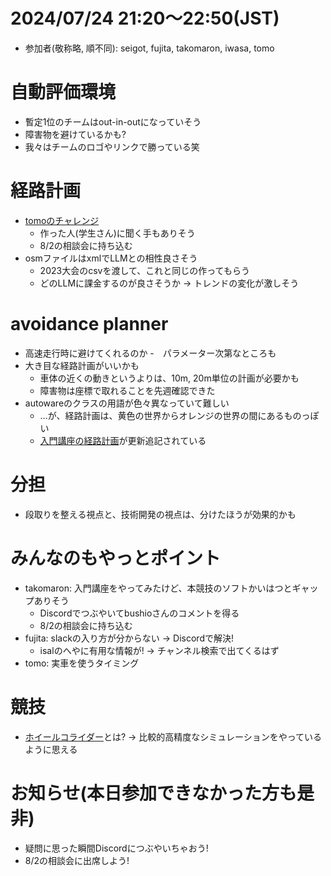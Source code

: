 # 2024/07/24 21:20～22:50(JST)
- 参加者(敬称略, 順不同): seigot, fujita, takomaron, iwasa, tomo

# 自動評価環境
- 暫定1位のチームはout-in-outになっていそう
- 障害物を避けているかも?
- 我々はチームのロゴやリンクで勝っている笑

# 経路計画
- [tomoのチャレンジ](20240724_tomo.md)
  - 作った人(学生さん)に聞く手もありそう
  - 8/2の相談会に持ち込む
- osmファイルはxmlでLLMとの相性良さそう
  - 2023大会のcsvを渡して、これと同じの作ってもらう
  - どのLLMに課金するのが良さそうか -> トレンドの変化が激しそう

# avoidance planner
- 高速走行時に避けてくれるのか
  -　パラメーター次第なところも
- 大き目な経路計画がいいかも
  - 車体の近くの動きというよりは、10m, 20m単位の計画が必要かも
  - 障害物は座標で取れることを先週確認できた
- autowareのクラスの用語が色々異なっていて難しい
  - …が、経路計画は、黄色の世界からオレンジの世界の間にあるものっぽい
  - [入門講座の経路計画](https://automotiveaichallenge.github.io/aichallenge-documentation-2024/course/avoidance.html)が更新追記されている

# 分担
- 段取りを整える視点と、技術開発の視点は、分けたほうが効果的かも

# みんなのもやっとポイント
- takomaron: 入門講座をやってみたけど、本競技のソフトかいはつとギャップありそう
  - Discordでつぶやいてbushioさんのコメントを得る
  - 8/2の相談会に持ち込む
- fujita: slackの入り方が分からない -> Discordで解決!
  - isalのへやに有用な情報が! -> チャンネル検索で出てくるはず
- tomo: 実車を使うタイミング

# 競技
- [ホイールコライダー](https://automotiveaichallenge.github.io/aichallenge-documentation-2024/specifications/simulator.html#_9)とは? -> 比較的高精度なシミュレーションをやっているように思える

# お知らせ(本日参加できなかった方も是非)
- 疑問に思った瞬間Discordにつぶやいちゃおう!
- 8/2の相談会に出席しよう!
